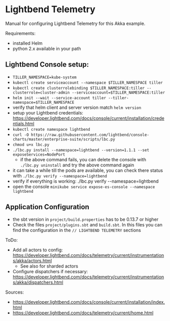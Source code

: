# Lightbend Telemetry
Manual for configuring Lightbend Telemetry for this Akka example.

Requirements:
- installed Helm
- python 2.x available in your path

## Lightbend Console setup:
- ```TILLER_NAMESPACE=kube-system```
- ```kubectl create serviceaccount --namespace $TILLER_NAMESPACE tiller```
- ```kubectl create clusterrolebinding $TILLER_NAMESPACE:tiller --clusterrole=cluster-admin --serviceaccount=$TILLER_NAMESPACE:tiller```
- ```helm init --wait --service-account tiller --tiller-namespace=$TILLER_NAMESPACE```
- verify that helm client and server version match ```helm version```
- setup your Lightbend credentials: https://developer.lightbend.com/docs/console/current/installation/credentials.html
- ```kubectl create namespace lightbend```
- ```curl -O https://raw.githubusercontent.com/lightbend/console-charts/master/enterprise-suite/scripts/lbc.py```
- ```chmod u+x lbc.py```
- ```./lbc.py install --namespace=lightbend --version=1.1.1 --set exposeServices=NodePort```
    - if the above command fails, you can delete the console with ```./lbc.py uninstall``` and try the above command again
- it can take a while till the pods are available, you can check there status with ```./lbc.py verify --namespace=lightbend```
- verify if everything is working: ./lbc.py verify --namespace=lightbend
- open the console ```minikube service expose-es-console --namespace lightbend```

## Application Configuration
- the sbt version in ```project/build.properties``` has to be 0.13.7 or higher
- Check the files ```project/plugins.sbt``` and ```build.sbt```. In this files you can find the configuration in the ```// LIGHTBEND TELEMETRY``` sections

ToDo:
- Add all actors to config: https://developer.lightbend.com/docs/telemetry/current/instrumentations/akka/actors.html
    - See also for sharded actors
- Configure dispatchers if necessary: https://developer.lightbend.com/docs/telemetry/current/instrumentations/akka/dispatchers.html

Sources:
- https://developer.lightbend.com/docs/console/current/installation/index.html
- https://developer.lightbend.com/docs/telemetry/current/home.html